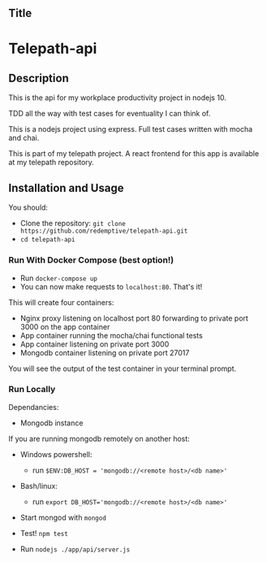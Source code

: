 ## Title

# Telepath-api

## Description

This is the api for my workplace productivity project in nodejs 10.

TDD all the way with test cases for eventuality I can think of.

This is a nodejs project using express. Full test cases written with mocha and chai.

This is part of my telepath project. A react frontend for this app is available at my telepath repository.

## Installation and Usage

You should:
- Clone the repository: `git clone https://github.com/redemptive/telepath-api.git`
- `cd telepath-api`

### Run With Docker Compose (best option!)
- Run `docker-compose up`
- You can now make requests to `localhost:80`. That's it!

This will create four containers:
- Nginx proxy listening on localhost port 80 forwarding to private port 3000 on the app container
- App container running the mocha/chai functional tests
- App container listening on private port 3000
- Mongodb container listening on private port 27017

You will see the output of the test container in your terminal prompt.

### Run Locally

Dependancies:
- Mongodb instance

If you are running mongodb remotely on another host:
- Windows powershell:
  - run `$ENV:DB_HOST = 'mongodb://<remote host>/<db name>'`
- Bash/linux:
  - run `export DB_HOST='mongodb://<remote host>/<db name>'`

- Start mongod with `mongod`
- Test! `npm test`
- Run `nodejs ./app/api/server.js`